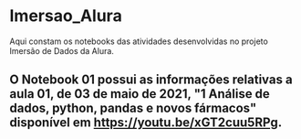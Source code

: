 # Imersao_Alura
Aqui constam os notebooks das atividades desenvolvidas no projeto Imersão de Dados da Alura.

## O Notebook 01 possui as informações relativas a aula 01, de 03 de maio de 2021, "1 Análise de dados, python, pandas e novos fármacos" disponível em https://youtu.be/xGT2cuu5RPg.
